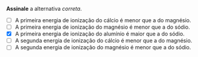**Assinale** a alternativa *correta*.

- [ ] A primeira energia de ionização do cálcio é menor que a do magnésio.
- [ ] A primeira energia de ionização do magnésio é menor que a do sódio.
- [x] A primeira energia de ionização do alumínio é maior que a do sódio.
- [ ] A segunda energia de ionização do cálcio é menor que a do magnésio.
- [ ] A segunda energia de ionização do magnésio é menor que a do sódio.
